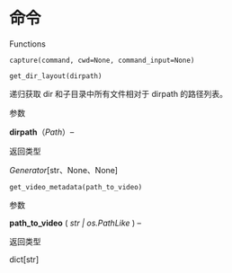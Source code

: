# 命令

Functions

`capture(command, cwd=None, command_input=None)`


`get_dir_layout(dirpath)`

递归获取 dir 和子目录中所有文件相对于 dirpath 的路径列表。

参数

**dirpath**（_Path_）–

返回类型

_Generator_\[str、None、None\]


`get_video_metadata(path_to_video)`

参数

**path_to_video** ( _str_ _|_ _os.PathLike_ ) –

返回类型

dict[str]
